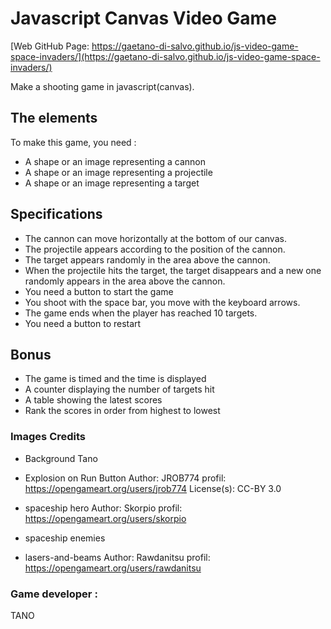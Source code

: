 # Javascript Canvas Video Game

[Web GitHub Page: https://gaetano-di-salvo.github.io/js-video-game-space-invaders/](https://gaetano-di-salvo.github.io/js-video-game-space-invaders/)


Make a shooting game in javascript(canvas).

## The elements

To make this game, you need :

- A shape or an image representing a cannon
- A shape or an image representing a projectile
- A shape or an image representing a target

## Specifications

- The cannon can move horizontally at the bottom of our canvas.
- The projectile appears according to the position of the cannon.
- The target appears randomly in the area above the cannon.
- When the projectile hits the target, the target disappears and a new one randomly appears in the area above the cannon.
- You need a button to start the game
- You shoot with the space bar, you move with the keyboard arrows.
- The game ends when the player has reached 10 targets.
- You need a button to restart

## Bonus

- The game is timed and the time is displayed
- A counter displaying the number of targets hit
- A table showing the latest scores
- Rank the scores in order from highest to lowest

### Images Credits

- Background
  Tano 

- Explosion on Run Button
  Author: JROB774
  profil: https://opengameart.org/users/jrob774
  License(s): CC-BY 3.0

- spaceship hero
  Author: Skorpio
  profil: https://opengameart.org/users/skorpio

- spaceship enemies

- lasers-and-beams
  Author: Rawdanitsu
  profil: https://opengameart.org/users/rawdanitsu


### Game developer :
TANO
